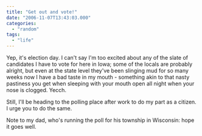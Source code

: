 ```yaml
---
title: "Get out and vote!"
date: "2006-11-07T13:43:03.000"
categories: 
  - "random"
tags: 
  - "life"
---
```


Yep, it's election day. I can't say I'm too excited about any of the slate of candidates I have to vote for here in Iowa; some of the locals are probably alright, but even at the state level they've been slinging mud for so many weeks now I have a bad taste in my mouth - something akin to that nasty pastiness you get when sleeping with your mouth open all night when your nose is clogged. Yecch.

Still, I'll be heading to the polling place after work to do my part as a citizen. I urge you to do the same.

Note to my dad, who's running the poll for his township in Wisconsin: hope it goes well.
